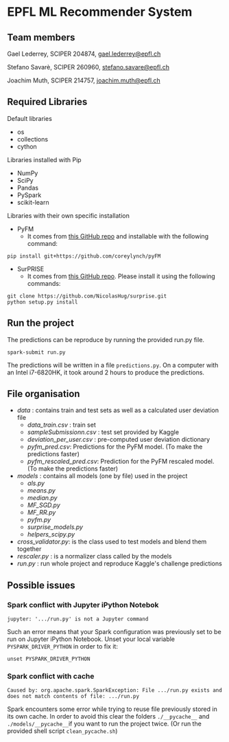 # EPFL ML Recommender System

## Team members

Gael Lederrey, SCIPER 204874, gael.lederrey@epfl.ch

Stefano Savarè, SCIPER 260960, stefano.savare@epfl.ch

Joachim Muth, SCIPER 214757, joachim.muth@epfl.ch

## Required Libraries

Default libraries
* os
* collections
* cython

Libraries installed with Pip
* NumPy
* SciPy
* Pandas
* PySpark
* scikit-learn

Libraries with their own specific installation
* PyFM
  - It comes from [this GitHub repo](https://github.com/coreylynch/pyFM) and installable with the following
command:
```
pip install git+https://github.com/coreylynch/pyFM
```
* SurPRISE
  - It comes from [this GitHub repo](https://github.com/NicolasHug/Surprise). Please install it using the following commands:
```
git clone https://github.com/NicolasHug/surprise.git
python setup.py install
```

## Run the project

The predictions can be reproduce by running the provided run.py file.

```
spark-submit run.py
```

The predictions will be written in a file `predictions.py`. On a computer with an Intel i7-6820HK, it took around 2 hours to produce the predictions.

## File organisation

- *data* : contains train and test sets as well as a calculated user deviation file
    - *data_train.csv* : train set
    - *sampleSubmissionn.csv* : test set provided by Kaggle
    - *deviation_per_user.csv* : pre-computed user deviation dictionary
    - *pyfm_pred.csv*: Predictions for the PyFM model. (To make the predictions faster)
    - *pyfm_rescaled_pred.csv*: Prediction for the PyFM rescaled model. (To make the predictions faster)
- *models* : contains all models (one by file) used in the project
    - *als.py*
    - *means.py*
    - *median.py*
    - *MF_SGD.py*
    - *MF_RR.py*
    - *pyfm.py*
    - *surprise_models.py*
    - *helpers_scipy.py*
- *cross_validator.py*: is the class used to test models and blend them together
- *rescaler.py* : is a normalizer class called by the models
- *run.py* : run whole project and reproduce Kaggle's challenge predictions 


## Possible issues

### Spark conflict with Jupyter iPython Notebok
```
jupyter: '.../run.py' is not a Jupyter command
```

Such an error means that your Spark configuration was previously set to be run on Jupyter iPython Notebook.
Unset your local variable `PYSPARK_DRIVER_PYTHON` in order to fix it:

```
unset PYSPARK_DRIVER_PYTHON
```

### Spark conflict with cache
```
Caused by: org.apache.spark.SparkException: File .../run.py exists and does not match contents of file: .../run.py
```

Spark encounters some error while trying to reuse file previously stored in its own cache.
In order to avoid this clear the folders `./__pycache__` and `./models/__pycache__`if you want to 
run the project twice. (Or run the provided shell script `clean_pycache.sh`)
